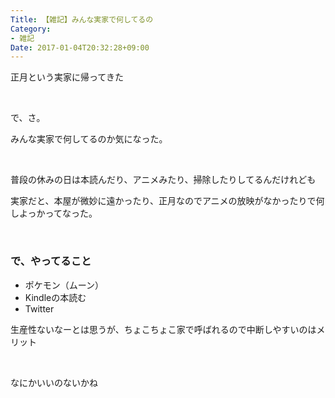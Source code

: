 ```yaml
---
Title: 【雑記】みんな実家で何してるの
Category:
- 雑記
Date: 2017-01-04T20:32:28+09:00
---
```


<p>正月という実家に帰ってきた</p>
<p> </p>
<p>で、さ。</p>
<p>みんな実家で何してるのか気になった。</p>
<p> </p>
<p>普段の休みの日は本読んだり、アニメみたり、掃除したりしてるんだけれども</p>
<p>実家だと、本屋が微妙に遠かったり、正月なのでアニメの放映がなかったりで何しよっかってなった。</p>
<p> </p>

### で、やってること

<ul>
<li>ポケモン（ムーン）</li>
<li>Kindleの本読む</li>
<li>Twitter</li>
</ul>
<p>生産性ないなーとは思うが、ちょこちょこ家で呼ばれるので中断しやすいのはメリット</p>
<p> </p>
<p>なにかいいのないかね </p>
